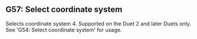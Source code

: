 ## G57: Select coordinate system

Selects coordinate system 4. Supported on the Duet 2 and later Duets only. See 'G54: Select coordinate system' for usage.


